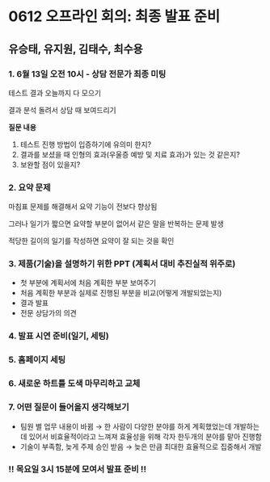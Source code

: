 # 0612 오프라인 회의: 최종 발표 준비

## 유승태, 유지원, 김태수, 최수용

### 1. 6월 13일 오전 10시 - 상담 전문가 최종 미팅

테스트 결과 오늘까지 다 모으기

결과 분석 돌려서 상담 때 보여드리기

**질문 내용**

1. 테스트 진행 방법이 입증하기에 유의미 한지?
2. 결과를 보셨을 때 인형의 효과(우울증 예방 및 치료 효과)가 있는 것 같은지?
3. 보완할 점이 있을지?

### 2. 요약 문제

마침표 문제를 해결해서 요약 기능이 전보다 향상됨

그러나 일기가 짧으면 요약할 부분이 없어서 같은 말을 반복하는 문제 발생

적당한 길이의 일기를 작성하면 요약이 잘 되는 것을 확인

### 3. 제품(기술)을 설명하기 위한 PPT (계획서 대비 추진실적 위주로)

- 첫 부분에 계획서에 처음 계획한 부분 보여주기
- 처음 계획한 부분과 실제로 진행된 부분을 비교(어떻게 개발되었는지)
- 결과 발표
- 전문 상담가의 의견


### 4. 발표 시연 준비(일기, 세팅)

### 5. 홈페이지 세팅

### 6. 새로운 하트틀 도색 마무리하고 교체

### 7. 어떤 질문이 들어올지 생각해보기

- 팀원 별 업무 내용이 바뀜 → 한 사람이 다양한 분야를 하게 계획했었는데 개발하는 데 있어서 비효율적이라고 느껴져 효율성을 위해 각자 한두개의 분야를 맡아 진행함
- 기술이 부족함, 늦게 주제 승인 받음 → 늦은 만큼 최대한 효율적으로 집중해서 개발

### !! 목요일 3시 15분에 모여서 발표 준비 !!
